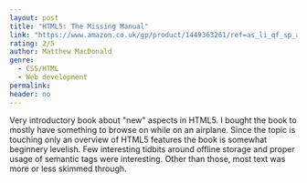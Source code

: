 ```yaml
---
layout: post
title: "HTML5: The Missing Manual"
link: "https://www.amazon.co.uk/gp/product/1449363261/ref=as_li_qf_sp_asin_il_tl?ie=UTF8&camp=1634&creative=6738&creativeASIN=1449363261&linkCode=as2&tag=jussihallilac-21"
rating: 2/5
author: Matthew MacDonald
genre:
  - CSS/HTML
  - Web development
permalink:
header: no
---
```


Very introductory book about "new" aspects in HTML5. I bought the book to mostly have something to browse on while on an airplane. Since the topic is touching only an overview of HTML5 features the book is somewhat beginnery levelish. Few interesting tidbits around offline storage and proper usage of semantic tags were interesting. Other than those, most text was more or less skimmed through.
